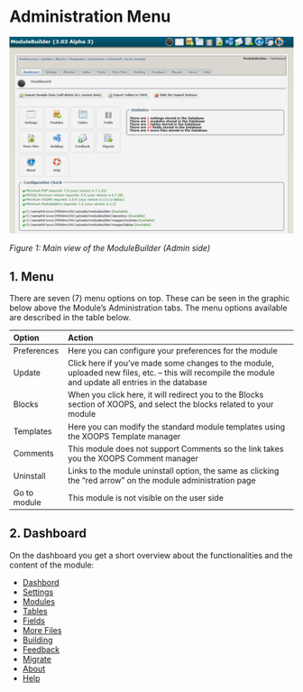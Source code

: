 # Administration Menu

![](../.gitbook/assets/image001.png)

_Figure 1: Main view of the ModuleBuilder \(Admin side\)_

## 1. Menu

There are seven \(7\) menu options on top. These can be seen in the graphic below above the Module’s Administration tabs. The menu options available are described in the table below.

| Option | Action |
| :--- | :--- |
| Preferences | Here you can configure your preferences for the module |
| Update | Click here if you’ve made some changes to the module, uploaded new files, etc. – this will recompile the module and update all entries in the database |
| Blocks | When you click here, it will redirect you to the Blocks section of XOOPS, and select the blocks related to your module |
| Templates | Here you can modify the standard module templates using the XOOPS Template manager |
| Comments | This module does not support Comments so the link takes you the XOOPS Comment manager |
| Uninstall | Links to the module uninstall option, the same as clicking the “red arrow” on the module administration page |
| Go to module | This module is not visible on the user side |


## 2. Dashboard

On the dashboard you get a short overview about the functionalities and the content of the module:

* [Dashbord](dashbord.md)
* [Settings](settings.md)
* [Modules](modules.md)
* [Tables](tables.md)
* [Fields](fields.md)
* [More Files](morefiles.md)
* [Building](building.md)
* [Feedback](feedback.md)
* [Migrate](migrate.md)
* [About](about.md)
* [Help](help.md) 
